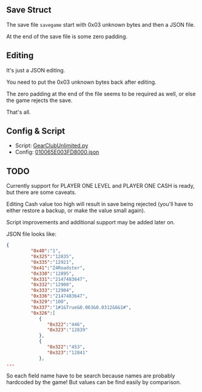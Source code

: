 ## Save Struct ##

The save file `savegame` start with 0x03 unknown bytes and then a JSON file.

At the end of the save file is some zero padding.

## Editing ##

It's just a JSON editing.

You need to put the 0x03 unknown bytes back after editing.

The zero padding at the end of the file seems to be required as well, or else the game rejects the save.

That's all.

## Config & Script ##

- Script: [GearClubUnlimited.py](https://github.com/WerWolv/EdiZon_CheatsConfigsAndScripts/blob/master/Scripts/GearClubUnlimited.py)
- Config: [010065E003FD8000.json](https://github.com/WerWolv/EdiZon_CheatsConfigsAndScripts/blob/master/Configs/010065E003FD8000.json)

## TODO ##

Currently support for PLAYER ONE LEVEL and PLAYER ONE CASH is ready, but there are some caveats.

Editing Cash value too high will result in save being rejected (you'll have to either restore a backup, or make the value small again).

Script improvements and additional support may be added later on.

JSON file looks like:

```JSON
{
         "0x40":"1",
         "0x325":"12835",
         "0x335":"12921",
         "0x41":"Z4Roadster",
         "0x330":"12895",
         "0x331":"2147483647",
         "0x332":"12900",
         "0x333":"12904",
         "0x336":"2147483647",
         "0x329":"100",
         "0x337":"1#1&True&0.063&0.0312&6&1#",
         "0x326":[
            {
               "0x322":"446",
               "0x323":"12839"
            },
            {
               "0x322":"453",
               "0x323":"12841"
            },
...
```

So each field name have to be search because names are probably hardcoded by the game! But values can be find easily by comparison.
